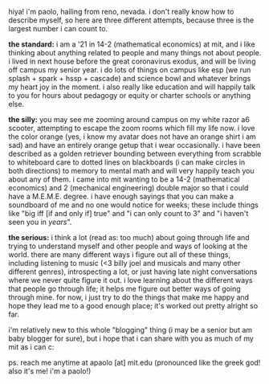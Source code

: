 hiya! i'm paolo, hailing from reno, nevada. i don't really know how to describe myself, so here are three different attempts, because three is the largest number i can count to.

**the standard:** i am a '21 in 14-2 (mathematical economics) at mit, and i like thinking about anything related to people and many things not about people. i lived in next house before the great coronavirus exodus, and will be living off campus my senior year. i do lots of things on campus like esp (we run splash + spark + hssp + cascade) and science bowl and whatever brings my heart joy in the moment. i also really like education and will happily talk to you for hours about pedagogy or equity or charter schools or anything else.

**the silly:** you may see me zooming around campus on my white razor a6 scooter, attempting to escape the zoom rooms which fill my life now. i love the color orange (yes, i know my avatar does not have an orange shirt i am sad) and have an entirely orange getup that i wear occasionally. i have been described as a golden retriever bounding between everything from scrabble to whiteboard care to dotted lines on blackboards (i can make circles in both directions) to memory to mental math and will very happily teach you about any of them. i came into mit wanting to be a 14-2 (mathematical economics) and 2 (mechanical engineering) double major so that i could have a M.E.M.E. degree. i have enough sayings that you can make a soundboard of me and no one would notice for weeks; these include things like "big iff [if and only if] true" and "i can only count to 3" and "i haven't seen you in *years*".

**the serious:** i think a lot (read as: too much) about going through life and trying to understand myself and other people and ways of looking at the world. there are many different ways i figure out all of these things, including listening to music (<3 billy joel and musicals and many other different genres), introspecting a lot, or just having late night conversations where we never quite figure it out. i love learning about the different ways that people go through life; it helps me figure out better ways of going through mine. for now, i just try to do the things that make me happy and hope they lead me to a good enough place; it's worked out pretty alright so far.

i'm relatively new to this whole "blogging" thing (i may be a senior but am baby blogger for sure), but i hope that i can share with you as much of my mit as i can c:

ps. reach me anytime at apaolo [at] mit.edu (pronounced like the greek god! also it's me! i'm a paolo!)

